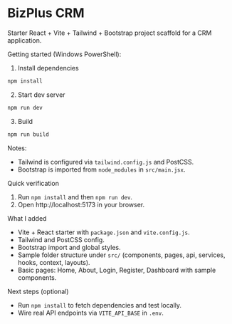 # BizPlus CRM

Starter React + Vite + Tailwind + Bootstrap project scaffold for a CRM application.

Getting started (Windows PowerShell):

1. Install dependencies

```powershell
npm install
```

2. Start dev server

```powershell
npm run dev
```

3. Build

```powershell
npm run build
```

Notes:
- Tailwind is configured via `tailwind.config.js` and PostCSS.
- Bootstrap is imported from `node_modules` in `src/main.jsx`.

Quick verification

1. Run `npm install` and then `npm run dev`.
2. Open http://localhost:5173 in your browser.

What I added

- Vite + React starter with `package.json` and `vite.config.js`.
- Tailwind and PostCSS config.
- Bootstrap import and global styles.
- Sample folder structure under `src/` (components, pages, api, services, hooks, context, layouts).
- Basic pages: Home, About, Login, Register, Dashboard with sample components.

Next steps (optional)

- Run `npm install` to fetch dependencies and test locally.
- Wire real API endpoints via `VITE_API_BASE` in `.env`.
